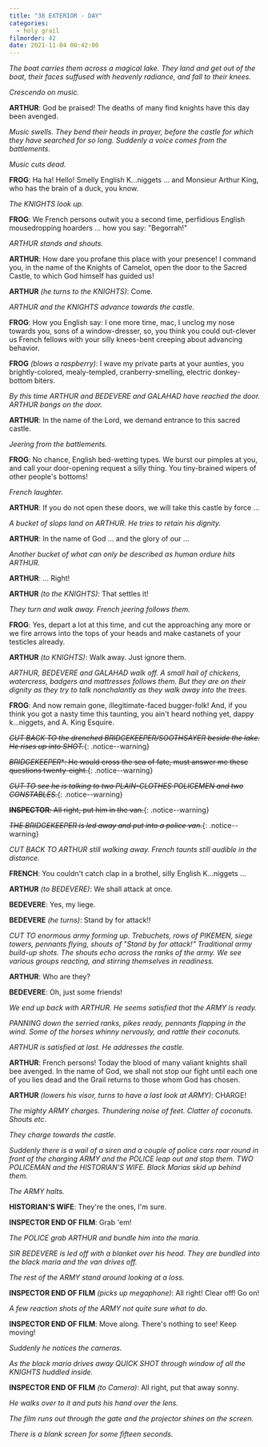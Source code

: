 ```yaml
---
title: "38 EXTERIOR - DAY"
categories:
  - holy grail
filmorder: 42
date: 2021-11-04 00:42:00
---
```


_The boat carries them across a magical lake. They land and get out of the boat, their faces suffused with heavenly radiance, and fall to their knees._

_Crescendo on music._

**ARTHUR**: God be praised! The deaths of many find knights have this day been avenged.

_Music swells. They bend their heads in prayer, before the castle for which they have searched for so long. Suddenly a voice comes from the battlements._

_Music cuts dead._

**FROG**: Ha ha! Hello! Smelly English K...niggets ... and Monsieur Arthur King, who has the brain of a duck, you know.

_The KNIGHTS look up._

**FROG**: We French persons outwit you a second time, perfidious English mousedropping hoarders ... how you say: "Begorrah!"

_ARTHUR stands and shouts._

**ARTHUR**: How dare you profane this place with your presence! I command you, in the name of the Knights of Camelot, open the door to the Sacred Castle, to which God himself has guided us!

**ARTHUR** _(he turns to the KNIGHTS)_: Come.

_ARTHUR and the KNIGHTS advance towards the castle._

**FROG**: How you English say: I one more time, mac, I unclog my nose towards you, sons of a window-dresser, so, you think you could out-clever us French fellows with your silly knees-bent creeping about advancing behavior.

**FROG** _(blows a raspberry)_: I wave my private parts at your aunties, you brightly-colored, mealy-templed, cranberry-smelling, electric donkey-bottom biters.

_By this time ARTHUR and BEDEVERE and GALAHAD have reached the door. ARTHUR bangs on the door._

**ARTHUR**: In the name of the Lord, we demand entrance to this sacred castle.

_Jeering from the battlements._

**FROG**: No chance, English bed-wetting types. We burst our pimples at you, and call your door-opening request a silly thing. You tiny-brained wipers of other people's bottoms!

_French laughter._

**ARTHUR**: If you do not open these doors, we will take this castle by force ...

_A bucket of slops land on ARTHUR. He tries to retain his dignity._

**ARTHUR**: In the name of God ... and the glory of our ...

_Another bucket of what can only be described as human ordure hits ARTHUR._

**ARTHUR**: ... Right!

**ARTHUR** _(to the KNIGHTS)_: That settles it!

_They turn and walk away. French jeering follows them._

**FROG**: Yes, depart a lot at this time, and cut the approaching any more or we fire arrows into the tops of your heads and make castanets of your testicles already.

**ARTHUR** _(to KNIGHTS)_: Walk away. Just ignore them.

_ARTHUR, BEDEVERE and GALAHAD walk off. A small hail of chickens, watercress, badgers and mattresses follows them. But they are on their dignity as they try to talk nonchalantly as they walk away into the trees._

**FROG**: And now remain gone, illegitimate-faced bugger-folk! And, if you think you got a nasty time this taunting, you ain't heard nothing yet, dappy k...niggets, and A. King Esquire.

<span>~~_CUT BACK TO the drenched BRIDGEKEEPER/SOOTHSAYER beside the lake. He rises up into SHOT._~~</span>{: .notice--warning}

<span>~~*BRIDGEKEEPER**: He would cross the sea of fate, must answer me these questions twenty-eight.~~</span>{: .notice--warning}

<span>~~_CUT TO see he is talking to two PLAIN-CLOTHES POLICEMEN and two CONSTABLES._~~</span>{: .notice--warning}

<span>~~**INSPECTOR**: All right, put him in the van.~~</span>{: .notice--warning}

<span>~~_THE BRIDGEKEEPER is led away and put into a police van._~~</span>{: .notice--warning}

_CUT BACK TO ARTHUR still walking away. French taunts still audible in the distance._

**FRENCH**: You couldn't catch clap in a brothel, silly English K...niggets ...

**ARTHUR** _(to BEDEVERE)_: We shall attack at once.

**BEDEVERE**: Yes, my liege.

**BEDEVERE** _(he turns)_: Stand by for attack!!

_CUT TO enormous army forming up. Trebuchets, rows of PIKEMEN, siege towers, pennants flying, shouts of "Stand by for attack!" Traditional army build-up shots. The shouts echo across the ranks of the army. We see various groups reacting, and stirring themselves in readiness._

**ARTHUR**: Who are they?

**BEDEVERE**: Oh, just some friends!

_We end up back with ARTHUR. He seems satisfied that the ARMY is ready._

_PANNING down the serried ranks, pikes ready, pennants flapping in the wind. Some of the horses whinny nervously, and rattle their coconuts._

_ARTHUR is satisfied at last. He addresses the castle._

**ARTHUR**: French persons! Today the blood of many valiant knights shall bee avenged. In the name of God, we shall not stop our fight until each one of you lies dead and the Grail returns to those whom God has chosen.

**ARTHUR** _(lowers his visor, turns to have a last look at ARMY)_: CHARGE!

_The mighty ARMY charges. Thundering noise of feet. Clatter of coconuts. Shouts etc._

_They charge towards the castle._

_Suddenly there is a wail of a siren and a couple of police cars roar round in front of the charging ARMY and the POLICE leap out and stop them. TWO POLICEMAN and the HISTORIAN'S WIFE. Black Marias skid up behind them._

_The ARMY halts._

**HISTORIAN'S WIFE**: They're the ones, I'm sure.

**INSPECTOR END OF FILM**: Grab 'em!

_The POLICE grab ARTHUR and bundle him into the maria._

_SIR BEDEVERE is led off with a blanket over his head. They are bundled into the black maria and the van drives off._

_The rest of the ARMY stand around looking at a loss._

**INSPECTOR END OF FILM** _(picks up megaphone)_: All right! Clear off! Go on!

_A few reaction shots of the ARMY not quite sure what to do._

**INSPECTOR END OF FILM**: Move along. There's nothing to see! Keep moving!

_Suddenly he notices the cameras._

_As the black maria drives away QUICK SHOT through window of all the KNIGHTS huddled inside._

**INSPECTOR END OF FILM** _(to Camera)_: All right, put that away sonny.

_He walks over to it and puts his hand over the lens._

_The film runs out through the gate and the projector shines on the screen._

_There is a blank screen for some fifteen seconds._